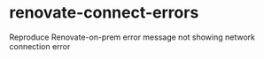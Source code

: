 # renovate-connect-errors
Reproduce Renovate-on-prem error message not showing network connection error
